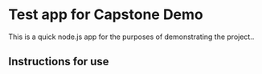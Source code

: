 # Test app for Capstone Demo

This is a quick node.js app for the purposes of demonstrating the project..

## Instructions for use


